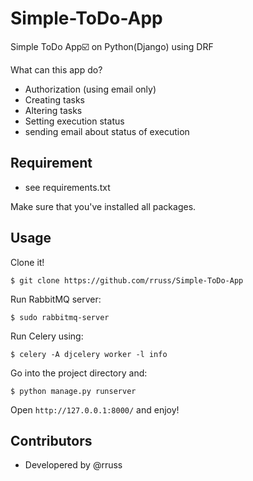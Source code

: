 # Simple-ToDo-App
Simple ToDo App☑️  on Python(Django) using DRF

What can this app do?
- Authorization (using email only)
- Creating tasks
- Altering tasks
- Setting execution status
- sending email about status of execution

## Requirement

- see requirements.txt

Make sure that you've installed all packages.

## Usage

Clone it!

```
$ git clone https://github.com/rruss/Simple-ToDo-App
```

Run RabbitMQ server:

```
$ sudo rabbitmq-server
```

Run Celery using:

```
$ celery -A djcelery worker -l info
```

Go into the project directory and:

```
$ python manage.py runserver
```

Open `http://127.0.0.1:8000/` and enjoy!


## Contributors

- Developered by @rruss
